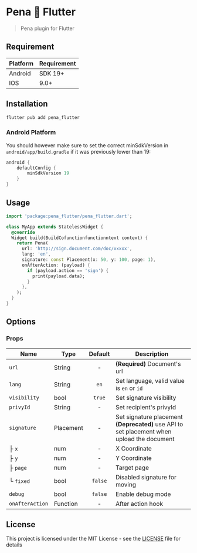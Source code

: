 # Pena 💙 Flutter

> Pena plugin for Flutter

## Requirement

| Platform | Requirement |
|----------|-------------|
| Android  | SDK 19+     |
| IOS      | 9.0+        |

## Installation

```sh
flutter pub add pena_flutter
```

### Android Platform

You should however make sure to set the correct minSdkVersion in `android/app/build.gradle` if it was previously lower than 19:

```gradle
android {
    defaultConfig {
        minSdkVersion 19
    }
}
```

## Usage

```dart
import 'package:pena_flutter/pena_flutter.dart';

class MyApp extends StatelessWidget {
  @override
  Widget build(BuildCofunctionfunctionntext context) {
    return Pena(
      url: 'http://sign.document.com/doc/xxxxx',
      lang: 'en',
      signature: const Placement(x: 50, y: 100, page: 1),
      onAfterAction: (payload) {
        if (payload.action == 'sign') {
          print(payload.data);
        }
      },
    );
  }
}
```

## Options

### Props

| Name            | Type      | Default | Description                                                                                                  |
|-----------------|-----------|:-------:|--------------------------------------------------------------------------------------------------------------|
| `url`           | String    |    -    | **(Required)** Document's url                                                                                |
| `lang`          | String    |  `en`   | Set language, valid value is `en` or `id`                                                                    |
| `visibility`    | bool      | `true`  | Set signature visibility                                                                                     |
| `privyId`       | String    |    -    | Set recipient's privyId                                                                                      |
| `signature`     | Placement |    -    | Set signature placement<br/> <strong>(Deprecated)</strong> use API to set placement when upload the document |
| ├ `x`           | num       |    -    | X Coordinate                                                                                                 |
| ├ `y`           | num       |    -    | Y Coordinate                                                                                                 |
| ├ `page`        | num       |    -    | Target page                                                                                                  |
| └ `fixed`       | bool      | `false` | Disabled signature for moving                                                                                |
| `debug`         | bool      | `false` | Enable debug mode                                                                                            |
| `onAfterAction` | Function  |    -    | After action hook                                                                                            |

## License

This project is licensed under the MIT License - see the [LICENSE](/LICENSE) file for details
